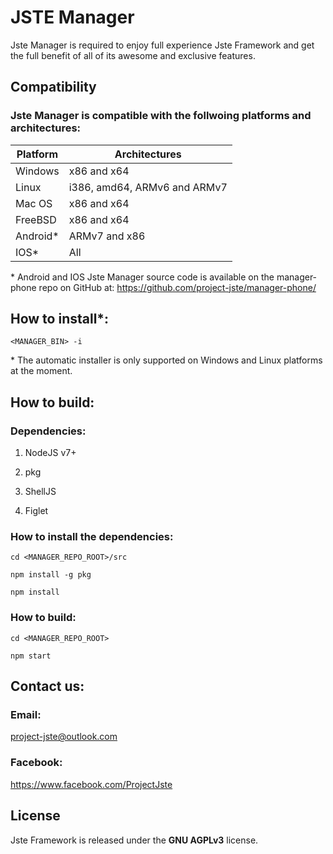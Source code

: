 # JSTE Manager

Jste Manager is required to enjoy full experience Jste Framework and get the full benefit of all of its awesome and exclusive features.

## Compatibility

### Jste Manager is compatible with the follwoing platforms and architectures:

Platform | Architectures
-------- | -------------
Windows | x86 and x64
Linux | i386, amd64, ARMv6 and ARMv7
Mac OS | x86 and x64
FreeBSD | x86 and x64
Android* | ARMv7 and x86
IOS* | All

\* Android and IOS Jste Manager source code is available on the manager-phone repo on GitHub at: https://github.com/project-jste/manager-phone/

## How to install*:

<code><MANAGER_BIN> -i</code>

\* The automatic installer is only supported on Windows and Linux platforms at the moment.

## How to build:

### Dependencies:

1. NodeJS v7+

2. pkg

4. ShellJS

5. Figlet

### How to install the dependencies:

<code>cd <MANAGER_REPO_ROOT>/src</code>

<code>npm install -g pkg</code>

<code>npm install</code>

### How to build:

<code>cd <MANAGER_REPO_ROOT></code>

<code>npm start</code>

## Contact us:

### Email:

project-jste@outlook.com

### Facebook:

https://www.facebook.com/ProjectJste

## License

Jste Framework is released under the <b>GNU AGPLv3</b> license.